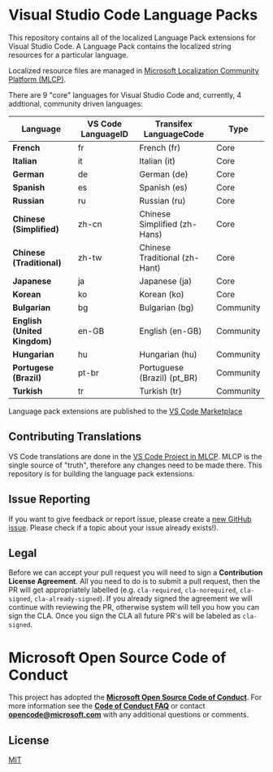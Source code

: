 # Visual Studio Code Language Packs

This repository contains all of the localized Language Pack extensions for Visual Studio Code. A Language Pack contains the localized string resources for a particular language. 

Localized resource files are managed in [Microsoft Localization Community Platform (MLCP)](https://envelope-community-staging.azurewebsites.net/).

There are 9 "core" languages for Visual Studio Code and, currently, 4 addtional, community driven languages:  

|Language|VS Code LanguageID|Transifex LanguageCode|Type|
|--------|--------|--------|--------|
|**French**|fr|French (fr)|Core
|**Italian**|it|Italian (it)|Core
|**German**|de|German (de)|Core
|**Spanish**|es|Spanish (es)|Core
|**Russian**|ru|Russian (ru)|Core
|**Chinese (Simplified)**|zh-cn|Chinese Simplified (zh-Hans) |Core
|**Chinese (Traditional)**|zh-tw|Chinese Traditional (zh-Hant) |Core
|**Japanese**|ja|Japanese (ja)|Core
|**Korean**|ko|Korean (ko)|Core
|**Bulgarian**|bg|Bulgarian (bg)|Community
|**English (United Kingdom)**|en-GB|English (en-GB)|Community
|**Hungarian**|hu|Hungarian (hu)|Community
|**Portugese (Brazil)**|pt-br|Portuguese (Brazil) (pt_BR) |Community
|**Turkish**|tr|Turkish (tr)|Community

Language pack extensions are published to the [VS Code Marketplace](https://marketplace.visualstudio.com/VSCode)

## Contributing Translations

VS Code translations are done in the [VS Code Project in MLCP](https://aka.ms/vscodeloc). MLCP is the single source of "truth", therefore any changes need to be made there. This repository is for building the language pack extensions.

## Issue Reporting

If you want to give feedback or report issue, please create a [new GitHub issue](https://github.com/Microsoft/vscode-loc/issuesnew). Please check if a topic about your issue already exists!).

## Legal
Before we can accept your pull request you will need to sign a **Contribution License Agreement**. All you need to do is to submit a pull request, then the PR will get appropriately labelled (e.g. `cla-required`, `cla-norequired`, `cla-signed`, `cla-already-signed`). If you already signed the agreement we will continue with reviewing the PR, otherwise system will tell you how you can sign the CLA. Once you sign the CLA all future PR's will be labeled as `cla-signed`.

# Microsoft Open Source Code of Conduct

This project has adopted the [**Microsoft Open Source Code of Conduct**](https://opensource.microsoft.com/codeofconduct/).
For more information see the [**Code of Conduct FAQ**](https://opensource.microsoft.com/codeofconduct/faq/) or
contact [**opencode@microsoft.com**](mailto:opencode@microsoft.com) with any additional questions or comments.

## License 
[MIT](LICENSE.md)
